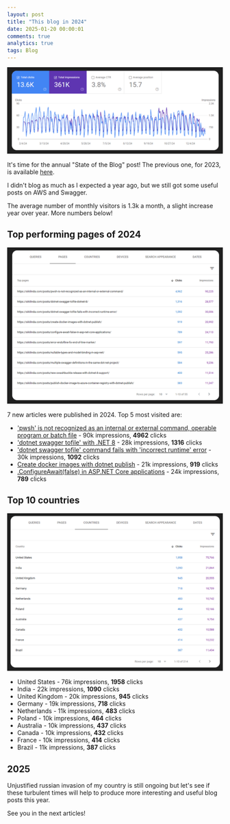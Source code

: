 ```yaml
---
layout: post
title: "This blog in 2024"
date: 2025-01-20 00:00:01
comments: true
analytics: true
tags: Blog
---
```


<img src='/public/images/2025/blog2024/totalClicks.png' alt="An image of google search console report showing unieque visitors and views for this blog in 2024"/>

It's time for the annual "State of the Blog" post! The previous one, for 2023, is available [here](https://sikilinda.com/posts/this-blog-in-2023/).

I didn't blog as much as I expected a year ago, but we still got some useful posts on AWS and Swagger. 

The average number of monthly visitors is 1.3k a month, a slight increase year over year. More numbers below!
<br>

##  Top performing pages of 2024

<img src='/public/images/2025/blog2024/pages.png' alt="a table showing top performing pages for this blog from google search console in 2024 calendar year"/>

7 new articles were published in 2024. Top 5 most visited are:

- ['pwsh' is not recognized as an internal or external command, operable program or batch file](https://sikilinda.com/posts/pwsh-is-not-recognized-as-an-internal-or-external-command/) - 90k impressions, **4962** clicks
- ['dotnet swagger tofile' with .NET 8](https://sikilinda.com/posts/dotnet-swagger-tofile-dotnet-8/) - 28k impressions, **1316** clicks
- ['dotnet swagger tofile' command fails with 'incorrect runtime' error](https://sikilinda.com/posts/dotnet-swagger-tofile-fails-with-incorrect-runtime-error/) - 30k impressions, **1092** clicks
- [Create docker images with dotnet publish](https://sikilinda.com/posts/create-docker-images-with-dotnet-publish/) - 21k impressions, **919** clicks
- [.ConfigureAwait(false) in ASP.NET Core applications](https://sikilinda.com/posts/configure-await-false-in-asp-net-core-applications/) - 24k impressions, **789** clicks 

## Top 10 countries

<img src='/public/images/2025/blog2024/countries.png' alt="a table showing top countries with most visitors for 2024 calendar year"/>

- United States - 76k impressions, **1958** clicks
- India - 22k impressions, **1090** clicks
- United Kingdom - 20k impressions, **945** clicks
- Germany - 19k impressions, **718** clicks
- Netherlands - 11k impressions, **483** clicks
- Poland - 10k impressions, **464** clicks
- Australia - 10k impressions, **437** clicks
- Canada - 10k impressions, **432** clicks
- France - 10k impressions, **414** clicks
- Brazil - 11k impressions, **387** clicks

## 2025

Unjustified russian invasion of my country is still ongoing but let's see if these turbulent times will help to produce more interesting and useful blog posts this year.

See you in the next articles!

